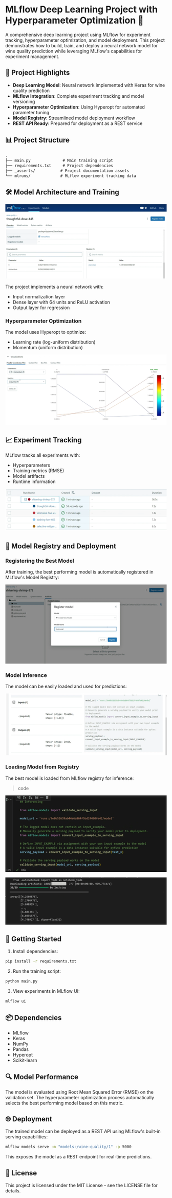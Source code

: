 # MLflow Deep Learning Project with Hyperparameter Optimization 🚀

A comprehensive deep learning project using MLflow for experiment tracking, hyperparameter optimization, and model deployment. This project demonstrates how to build, train, and deploy a neural network model for wine quality prediction while leveraging MLflow's capabilities for experiment management.

## 🌟 Project Highlights

- **Deep Learning Model**: Neural network implemented with Keras for wine quality prediction
- **MLflow Integration**: Complete experiment tracking and model versioning
- **Hyperparameter Optimization**: Using Hyperopt for automated parameter tuning
- **Model Registry**: Streamlined model deployment workflow
- **REST API Ready**: Prepared for deployment as a REST service

## 📊 Project Structure

```
.
├── main.py              # Main training script
├── requirements.txt     # Project dependencies
├── _asserts/           # Project documentation assets
└── mlruns/             # MLflow experiment tracking data
```

## 🛠️ Model Architecture and Training

![Model Experiments](/_asserts/dl%20model%20experiment.png)

The project implements a neural network with:
- Input normalization layer
- Dense layer with 64 units and ReLU activation
- Output layer for regression

### Hyperparameter Optimization

The model uses Hyperopt to optimize:
- Learning rate (log-uniform distribution)
- Momentum (uniform distribution)

![Model Graph](/_asserts/dl%20model%20graph.png)

## 📈 Experiment Tracking

MLflow tracks all experiments with:
- Hyperparameters
- Training metrics (RMSE)
- Model artifacts
- Runtime information

![Experiments](/_asserts/dl%20experiments%202.png)

## 🔄 Model Registry and Deployment

### Registering the Best Model

After training, the best performing model is automatically registered in MLflow's Model Registry:

![Register Model](/_asserts/register%20best%20model.png)

### Model Inference

The model can be easily loaded and used for predictions:

![Inference Code](/_asserts/infrencing%20code.png)

### Loading Model from Registry

The best model is loaded from MLflow registry for inference:
> code 

![alt text](<_asserts/infrencing code photo.png>)

![Model Inference](/_asserts/dl%20infrence%20save.png)

## 🚀 Getting Started

1. Install dependencies:
```bash
pip install -r requirements.txt
```

2. Run the training script:
```bash
python main.py
```

3. View experiments in MLflow UI:
```bash
mlflow ui
```

## 📦 Dependencies

- MLflow
- Keras
- NumPy
- Pandas
- Hyperopt
- Scikit-learn

## 🔍 Model Performance

The model is evaluated using Root Mean Squared Error (RMSE) on the validation set. The hyperparameter optimization process automatically selects the best performing model based on this metric.

## 🌐 Deployment

The trained model can be deployed as a REST API using MLflow's built-in serving capabilities:

```bash
mlflow models serve -m "models:/wine-quality/1" -p 5000
```

This exposes the model as a REST endpoint for real-time predictions.

## 📝 License

This project is licensed under the MIT License - see the LICENSE file for details.
